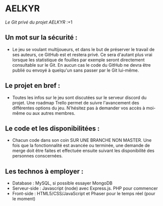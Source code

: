 # AELKYR

_Le Git privé du projet AELKYR_ :+1


## Un mot sur la sécurité :
  - Le jeu se voulant multijoueurs, et dans le but de préserver le travail de ses auteurs, ce GitHub est et restera privé. Ce sera d'autant plus vrai lorsque les statistique de fouilles par exemple seront directement consultable sur le Git. En aucun cas le code du GitHub ne devra être publié ou envoyé à quelqu'un sans passer par le Git lui-même.


## Le projet en bref :

  - Toutes les infos sur le jeu sont discutées sur le serveur discord du projet. Une roadmap Trello permet de suivre l'avancement des différentes options du jeu. N'hésitez pas à demander vos accès à moi-même ou aux autres membres.


## Le code et les disponibilitées :

  - Chacun code dans son coin SUR UNE BRANCHE NON MASTER. Une fois que la fonctionnalité est avancée ou terminée, une demande de merge doit être faites et effectuée ensuite suivant les disponibilité des personnes conscernées.


## Les technos à employer :

  - Database : MySQL, si possible essayer MongoDB
  - Serveur-side : Javascript (node) avec Express.js. PHP pour commencer
  - Front-side : HTML5/CSS/JavaScript et Phaser pour le temps réel (pour le moment)

